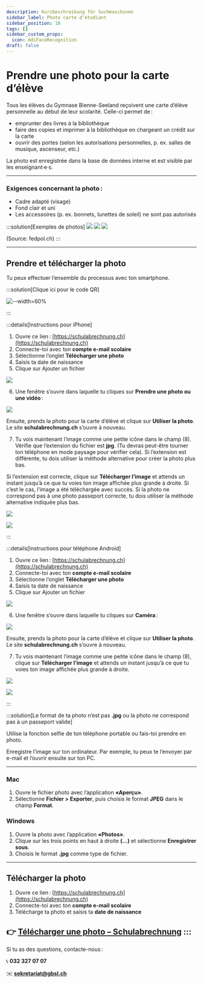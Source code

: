 ```yaml
---
description: Kurzbeschreibung für Suchmaschinen
sidebar_label: Photo carte d'étudiant
sidebar_position: 10
tags: []
sidebar_custom_props:
  icon: mdiFaceRecognition
draft: false
---
```


# Prendre une photo pour la carte d’élève

Tous les élèves du Gymnase Bienne-Seeland reçoivent une carte d’élève personnelle au début de leur scolarité. Celle-ci permet de :

- emprunter des livres à la bibliothèque
- faire des copies et imprimer à la bibliothèque en chargeant un crédit sur la carte
- ouvrir des portes (selon les autorisations personnelles, p. ex. salles de musique, ascenseur, etc.)

La photo est enregistrée dans la base de données interne et est visible par les enseignant·e·s.

---
### Exigences concernant la photo :

- Cadre adapté (visage)
- Fond clair et uni
- Les accessoires (p. ex. bonnets, lunettes de soleil) ne sont pas autorisés

:::solution[Exemples de photos]
![](fotomustertafel%20(3)_Seite_1.jpg)
![](fotomustertafel%20(3)_Seite_2.jpg)
![](fotomustertafel%20(3)_Seite_3.jpg)

(Source: fedpol.ch)
:::

---

## Prendre et télécharger la photo

Tu peux effectuer l’ensemble du processus avec ton smartphone.

:::solution[Clique ici pour le code QR]

![--width=60%](qrschulfotoweiss.jpg)

:::

:::details[Instructions pour iPhone]

1. Ouvre ce lien : [https://schulabrechnung.ch](https://schulabrechnung.ch)
2. Connecte-toi avec ton **compte e-mail scolaire**
3. Sélectionne l’onglet **Télécharger une photo**
4. Saisis ta date de naissance
5. Clique sur Ajouter un fichier

![](schulfotoiphone1.jpg)

6. Une fenêtre s’ouvre dans laquelle tu cliques sur **Prendre une photo ou une vidéo** :

![](schulfotoiphone2.jpeg)

Ensuite, prends la photo pour la carte d’élève et clique sur **Utiliser la photo**. Le site **schulabrechnung.ch** s’ouvre à nouveau.

7. Tu vois maintenant l’image comme une petite icône dans le champ (8). Vérifie que l’extension du fichier est __jpg__. (Tu devras peut-être tourner ton téléphone en mode paysage pour vérifier cela). Si l’extension est différente, tu dois utiliser la méthode alternative pour créer la photo plus bas.

Si l’extension est correcte, clique sur **Télécharger l’image** et attends un instant jusqu’à ce que tu voies ton image affichée plus grande à droite. Si c’est le cas, l’image a été téléchargée avec succès. Si la photo ne correspond pas à une photo passeport correcte, tu dois utiliser la méthode alternative indiquée plus bas.

![](schulfotoiphone3.jpg)

![](schulfotoiphone4.jpg)

:::

:::details[Instructions pour téléphone Android]

1. Ouvre ce lien : [https://schulabrechnung.ch](https://schulabrechnung.ch)
2. Connecte-toi avec ton **compte e-mail scolaire**
3. Sélectionne l’onglet **Télécharger une photo**
4. Saisis ta date de naissance
5. Clique sur Ajouter un fichier

![](schulfotoiphone1.jpg)

6. Une fenêtre s’ouvre dans laquelle tu cliques sur **Caméra** :

![](schulfotoandroid2a.png)

Ensuite, prends la photo pour la carte d’élève et clique sur **Utiliser la photo**. Le site **schulabrechnung.ch** s’ouvre à nouveau.

7. Tu vois maintenant l’image comme une petite icône dans le champ (8), clique sur **Télécharger l’image** et attends un instant jusqu’à ce que tu voies ton image affichée plus grande à droite.

![](‫schulfotoandroid3a.jpg)

![](schulfotoandroid4.png)

:::

:::solution[Le format de ta photo n’est pas __.jpg__ ou la photo ne correspond pas à un passeport valide]

Utilise la fonction selfie de ton téléphone portable ou fais-toi prendre en photo.

Enregistre l’image sur ton ordinateur. Par exemple, tu peux te l’envoyer par e-mail et l’ouvrir ensuite sur ton PC.

---

### Mac

1. Ouvre le fichier photo avec l’application **«Aperçu»**.
2. Sélectionne **Fichier > Exporter**, puis choisis le format **JPEG** dans le champ **Format**.

### Windows

1. Ouvre la photo avec l’application **«Photos»**.
2. Clique sur les trois points en haut à droite **(...)** et sélectionne **Enregistrer sous**.
3. Choisis le format **.jpg** comme type de fichier.

---

## Télécharger la photo

1. Ouvre ce lien : [https://schulabrechnung.ch](https://schulabrechnung.ch)
2. Connecte-toi avec ton **compte e-mail scolaire**
3. Télécharge ta photo et saisis ta **date de naissance**

👉 [Télécharger une photo – Schulabrechnung](https://schulabrechnung.ch)
:::
---

Si tu as des questions, contacte-nous :

📞 **032 327 07 07**

✉️ **[sekretariat@gbsl.ch](mailto:sekretariat@gbsl.ch?subject=Question%20concernant%20la%20carte%20d’élève&body=Bonjour%2C%0A%0AJ’ai%20une%20courte%20question%20concernant%20la%20carte%20d’élève%20:%0A%0ACordialement%2C%0A%5BTon%20nom%5D)**
